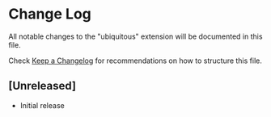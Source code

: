 # Change Log

All notable changes to the "ubiquitous" extension will be documented in this file.

Check [Keep a Changelog](http://keepachangelog.com/) for recommendations on how to structure this file.

## [Unreleased]

- Initial release